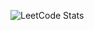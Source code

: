 ![LeetCode Stats](https://leetcard.jacoblin.cool/lordfre?theme=nord&font=Walter%20Turncoat)















